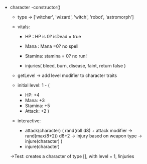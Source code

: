 - character
  -constructor() 
  - type -> ['witcher', 'wizard', 'witch', 'robot', 'astromorph']
  - vitals:
    - HP : HP is 0? isDead = true
    - Mana : Mana =0? no spell
    - Stamina: stamina = 0? no run!
   
    - injuries(
        bleed,
        burn,
        disease,
        faint,
        return false
      )

  - getLevel -> add level modifier to character traits
  - initial level: 1 - (
    - HP: +4
    - Mana: +3 
    - Stamina: +5
    - Attack: +2
  )

  - interactive:
    - attack(character)
      (
        rand(roll d8) + attack modifier -> rand(max(8+2))
        d8+2 -> injury based on weapon type -> injure(character)
      )
    - injure(character)
   
  



  ->Test: creates a character of type [], with level = 1, !injuries
